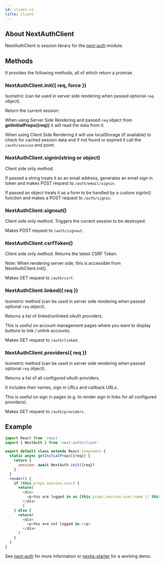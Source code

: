 ```yaml
---
id: client-v1
title: Client
---
```


## About NextAuthClient

NextAuthClient is session library for the [next-auth](https://www.npmjs.com/package/next-auth) module.

## Methods

It provides the following methods, all of which return a promise.

### NextAuthClient.init({ req, force })

Isometric (can be used in server side rendering when passed optional `req` object).

Return the current session.

When using Server Side Rendering and passed `req` object from **getInitialProps({req})** it will read the data from it.

When using Client Side Rendering it will use localStorage (if available) to check for cached session data and if not found or expired it call the `/auth/session` end point.

### NextAuthClient.signin(string or object)

Client side only method.

If passed a string treats it as an email address, generates an email sign in token and makes POST request to `/auth/email/signin`.

If passed an object treats it as a form to be handled by a custom signIn() function and makes a POST request to `/auth/signin`.

### NextAuthClient.signout()

Client side only method. Triggers the current session to be destroyed.

Makes POST request to `/auth/signout`.

### NextAuthClient.csrfToken()

Client side only method. Returns the latest CSRF Token.

Note: When rendering server side, this is accessible from NextAuthClient.init().

Makes GET request to `/auth/csrf`.

### NextAuthClient.linked({ req })

Isometric method (can be used in server side rendering when passed optional `req` object).

Returns a list of linked/unlinked oAuth providers.

This is useful on account management pages where you want to display buttons to link / unlink accounts.

Makes GET request to `/auth/linked`.

### NextAuthClient.providers({ req })

Isometric method (can be used in server side rendering when passed optional `req` object).

Returns a list of all configured oAuth providers.

It includes their names, sign in URLs and callback URLs.

This is useful on sign in pages (e.g. to render sign in links for all configured providers).

Makes GET request to `/auth/providers`.

## Example

````javascript
import React from 'react'
import { NextAuth } from 'next-auth/client'

export default class extends React.Component {
  static async getInitialProps({req}) {
    return {
      session: await NextAuth.init({req})
    }
  }
  render() {
    if (this.props.session.user) {
      return(
        <div>
          <p>You are logged in as {this.props.session.user.name || this.props.session.user.email}.</p>
        </div>
        )
    } else {
      return(
        <div>
          <p>You are not logged in.</p>
        </div>
      )
    }
  }
}
````

See [next-auth](https://www.npmjs.com/package/next-auth) for more information or [nextjs-starter](https://nextjs-starter.now.sh) for a working demo.
